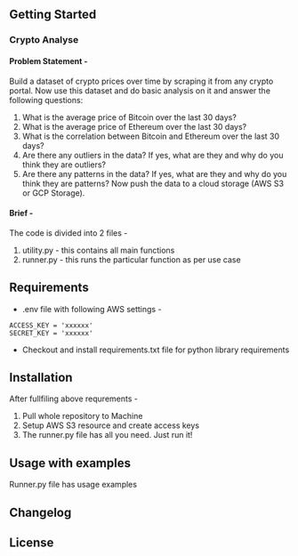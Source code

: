## Getting Started

### **Crypto Analyse**

#### **Problem Statement -** 

Build a dataset of crypto prices over time by scraping it from any crypto portal.
Now use this dataset and do basic analysis on it and answer the following questions:

1. What is the average price of Bitcoin over the last 30 days?
2. What is the average price of Ethereum over the last 30 days?
3. What is the correlation between Bitcoin and Ethereum over the last 30 days?
4. Are there any outliers in the data? If yes, what are they and why do you think
   they are outliers?
5. Are there any patterns in the data? If yes, what are they and why do you think
   they are patterns?
   Now push the data to a cloud storage (AWS S3 or GCP Storage).

#### **Brief -**

The code is divided into 2 files -

1. utility.py - this contains all main functions
2. runner.py - this runs the particular function as per use case

## Requirements

* .env file with following AWS settings -

```
ACCESS_KEY = 'xxxxxx'
SECRET_KEY = 'xxxxxx'

```

* Checkout and install requirements.txt file for python library requirements

## Installation

After fullfiling above requrements -

1. Pull whole repository to Machine
2. Setup AWS S3 resource and create access keys
3. The runner.py file has all you need. Just run it!

## Usage with examples

Runner.py file has usage examples

## Changelog

## License

